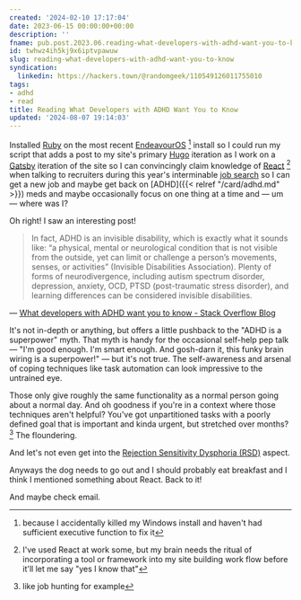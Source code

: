```yaml
---
created: '2024-02-10 17:17:04'
date: 2023-06-15 00:00:00+00:00
description: ''
fname: pub.post.2023.06.reading-what-developers-with-adhd-want-you-to-know
id: twhwz4ih5kj9x6iptvpawuw
slug: reading-what-developers-with-adhd-want-you-to-know
syndication:
  linkedin: https://hackers.town/@randomgeek/110549126011755010
tags:
- adhd
- read
title: Reading What Developers with ADHD Want You to Know
updated: '2024-08-07 19:14:03'
---
```


Installed [Ruby](https://www.ruby-lang.org/en/) on the most recent [EndeavourOS](https://endeavouros.com) [^1] install so I could run my script that adds a post to my site's primary [Hugo](https://gohugo.io) iteration as I work on a [Gatsby](https://www.gatsbyjs.com) iteration of the site so I can convincingly claim knowledge of [React](https://react.dev) [^2] when talking to recruiters during this year's interminable [job search](https://www.linkedin.com/in/brianwisti/) so I can get a new job and maybe get back on [ADHD]({{< relref "/card/adhd.md" >}}) meds and maybe occasionally focus on one thing at a time and — um — where was I?

Oh right! I saw an interesting post!

> In fact, ADHD is an invisible disability, which is exactly what it sounds like: “a physical, mental or neurological condition that is not visible from the outside, yet can limit or challenge a person’s movements, senses, or activities” (Invisible Disabilities Association). Plenty of forms of neurodivergence, including autism spectrum disorder, depression, anxiety, OCD, PTSD (post-traumatic stress disorder), and learning differences can be considered invisible disabilities.

— [What developers with ADHD want you to know - Stack Overflow Blog](https://stackoverflow.blog/2023/06/05/what-developers-with-adhd-want-you-to-know/)

It's not in-depth or anything, but offers a little pushback to the "ADHD is a superpower" myth. That myth is handy for the occasional self-help pep talk — "I'm good enough. I'm smart enough. And gosh-darn it, this funky brain wiring is a superpower!" — but it's not true. The self-awareness and arsenal of coping techniques like task automation can look impressive to the untrained eye.

Those only give roughly the same functionality as a normal person going about a normal day. And oh goodness if you're in a context where those techniques aren't helpful? You've got unpartitioned tasks with a poorly defined goal that is important and kinda urgent, but stretched over months?[^3] The floundering.

And let's not even get into the [Rejection Sensitivity Dysphoria (RSD)](https://www.psychologytoday.com/us/blog/your-way-adhd/202106/adhd-and-rejection-sensitivity-dysphoria) aspect.

Anyways the dog needs to go out and I should probably eat breakfast and I think I mentioned something about React. Back to it!

And maybe check email.

[^1]: because I accidentally killed my Windows install and haven't had sufficient executive function to fix it

[^2]: I've used React at work some, but my brain needs the ritual of incorporating a tool or framework into my site building work flow before it'll let me say "yes I know that"

[^3]: like job hunting for example